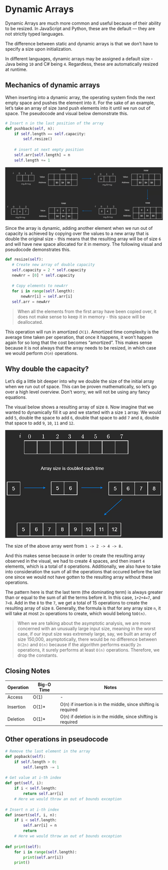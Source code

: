 # Dynamic Arrays
Dynamic Arrays are much more common and useful because of their ability to be resized. In JavaScript and Python, these are the default — they are not strictly typed languages.

The difference between static and dynamic arrays is that we don’t have to specify a size upon initialization.

In different languages, dynamic arrays may be assigned a default size - Java being `10` and C# being `4`. Regardless, these are automatically resized at runtime.

## Mechanics of dynamic arrays
When inserting into a dynamic array, the operating system finds the next empty space and pushes the element into it. For the sake of an example, let’s take an array of size 
`3`and push elements into it until we run out of space. The pseudocode and visual below demonstrate this.
```python
# Insert n in the last position of the array
def pushback(self, n):
    if self.length == self.capacity:
        self.resize()
        
    # insert at next empty position
    self.arr[self.length] = n
    self.length += 1
```
![alt text](images/image-1.png)

Since the array is dynamic, adding another element when we run out of capacity is achieved by copying over the values to a new array that is double the original size - this means that the resulting array will be of size `6` and will have new space allocated for it in memory. The following visual and pseudocode demonstrates this.

```python
def resize(self):
   # Create new array of double capacity
   self.capacity = 2 * self.capacity
   newArr = [0] * self.capacity 

   # Copy elements to newArr
   for i in range(self.length):
       newArr[i] = self.arr[i]
   self.arr = newArr
```

>When all the elements from the first array have been copied over, it does not make sense to keep it in memory - this space will be deallocated.

This operation will run in amortized `𝑂(1)`. Amortized time complexity is the average time taken per operation, that once it happens, it won’t happen again for so long that the cost becomes “amortized”. This makes sense because it is not always that the array needs to be resized, in which case we would perform `𝑂(𝑛)` operations.

## Why double the capacity?
Let’s dig a little bit deeper into why we double the size of the initial array when we run out of space. This can be proven mathematically, so let’s go over a high level overview. Don't worry, we will not be using any fancy equations.

The visual below shows a resulting array of size `8`. Now imagine that we wanted to dynamically fill it up and we started with a size `1` array. We would add `5`, double the space to add `6`, double that space to add `7` and `8`, double that space to add `9`, `10`, `11` and `12`.

![alt text](images/image-2.png)

The size of the above array went from `1 -> 2 -> 4 -> 8.`

And this makes sense because in order to create the resulting array observed in the visual, we had to create 4 spaces, and then insert `4` elements, which is a total of `8` operations. Additionally, we also have to take into consideration the sum of all the operations that occured before the last one since we would not have gotten to the resulting array without these operations.

The pattern here is that the last term (the dominating term) is always greater than or equal to the sum of all the terms before it. In this case, 
`1+2+4=7`, and `7<8`. Add in the `8` to the `7`, we get a total of 15 operations to create the resulting array of size `8`. Generally, the formula is that for any array size `n`, it will take at most `2n` operations to create, which would belong to`O(n)`.

>When we are talking about the asymptotic analysis, we are more concerned with an unusually large input size, meaning in the worst case, if our input size was extremely large, say, we built an array of size 150,000, asymptotically, there would be no difference between `O(2n)` and `O(n)` because if the algorithm performs exactly `2n` operations, it surely performs at least `O(n)` operations. Therefore, we drop the constants.

## Closing Notes
| Operation | Big-O Time | Notes |
|---|---|---|
| Access | O(1) | - |
| Insertion | O(1)* | O(n) if insertion is in the middle, since shifting is required |
| Deletion | O(1)* | O(n) if deletion is in the middle, since shifting is required |

## Other operations in pseudocode
```python
# Remove the last element in the array
def popback(self):
    if self.length > 0:
        self.length -= 1

# Get value at i-th index
def get(self, i):
    if i < self.length:
        return self.arr[i]
    # Here we would throw an out of bounds exception

# Insert n at i-th index
def insert(self, i, n):
    if i < self.length:
        self.arr[i] = n
        return
    # Here we would throw an out of bounds exception       

def print(self):
    for i in range(self.length):
        print(self.arr[i])
    print()
```